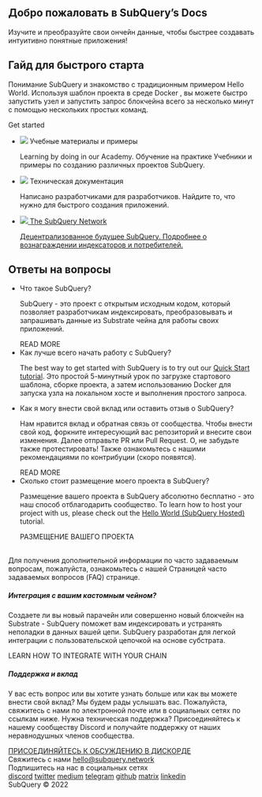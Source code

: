 <link rel="stylesheet" href="/assets/style/welcome.css" as="style" />
<div class="top2Sections">
  <section class="welcomeWords">
    <div class="main">
      <div>
        <h2 class="welcomeTitle">Добро пожаловать в SubQuery’s <span>Docs</span></h2>
        <p>Изучите и преобразуйте свои ончейн данные, чтобы быстрее создавать интуитивно понятные приложения!</p>
      </div>
    </div>
  </section>
  <section class="startSection main">
    <div>
      <h2 class="title">Гайд для быстрого старта</h2>
      <p>Понимание SubQuery и знакомство с традиционным примером Hello World. Используя шаблон проекта в среде Docker , вы можете быстро запустить узел и запустить запрос блокчейна всего за несколько минут с помощью нескольких простых команд.
      </p>
      <span class="button">
        <router-link :to="{path: '/quickstart/quickstart.html'}">
          <span>Get started</span>
        </router-link>
      </span>
    </div>
  </section>
</div>
<div class="main">
  <div>
    <ul class="list">
      <li>
        <router-link :to="{path: '/academy/tutorials_examples/introduction.html'}">
          <div>
            <img src="/assets/img/tutorialsIcon.svg" />
            <span>Учебные материалы и примеры</span>
            <p>Learning by doing in our Academy. Обучение на практике Учебники и примеры по созданию различных проектов SubQuery.</p>
          </div>
        </router-link>
      </li>
      <li>
        <router-link :to="{path: '/create/introduction.html'}">
          <div>
            <img src="/assets/img/docsIcon.svg" />
            <span>Техническая документация</span>
            <p>Написано разработчиками для разработчиков. Найдите то, что нужно для быстрого создания приложений.</p>
          </div>
        </router-link>
      </li>
      <li>
        <a href="https://static.subquery.network/whitepaper.pdf" target="_blank">
          <div>
            <img src="/assets/img/networkIcon.svg" />
            <span>The SubQuery Network</span>
            <p>Децентрализованное будущее SubQuery. Подробнее о вознаграждении индексаторов и потребителей.</p>
          </div>
        </a>
      </li>
    </ul>
  </div>
</div>
<section class="faqSection main">
  <div>
    <h2 class="title">Ответы на вопросы</h2>
    <ul class="faqList">
      <li>
        <div class="title">Что такое SubQuery?</div>
        <div class="content">
          <p>SubQuery - это проект с открытым исходным кодом, который позволяет разработчикам индексировать, преобразовывать и запрашивать данные из Substrate чейна для работы своих приложений.</p>
          <span class="more">
            <router-link :to="{path: '/faqs/faqs.html#what-is-subquery'}">READ MORE</router-link>
          </span>
        </div>
      </li>
      <li>
        <div class="title">Как лучше всего начать работу с SubQuery?</div>
        <div class="content">
          <p>The best way to get started with SubQuery is to try out our <a href="/quickstart/quickstart.html">Quick Start tutorial</a>. Это простой 5-минутный урок по загрузке стартового шаблона, сборке проекта, а затем использованию Docker для запуска узла на локальном хосте и выполнения простого запроса. </p>
        </div>
      </li>
      <li>
        <div class="title">Как я могу внести свой вклад или оставить отзыв о SubQuery?</div>
        <div class="content">
          <p>Нам нравится вклад и обратная связь от сообщества. Чтобы внести свой код, форкните интересующий вас репозиторий и внесите свои изменения. Далее отправьте PR или Pull Request. О, не забудьте также протестировать! Также ознакомьтесь с нашими рекомендациями по контрибуции (скоро появятся). </p>
          <span class="more">
            <router-link :to="{path: '/faqs/faqs.html#what-is-the-best-way-to-get-started-with-subquery'}">READ MORE</router-link>
          </span>
        </div>
      </li>
      <li>
        <div class="title">Сколько стоит размещение моего проекта в SubQuery?</div>
        <div class="content">
          <p>Размещение вашего проекта в SubQuery абсолютно бесплатно - это наш способ отблагодарить сообщество. To learn how to host your project with us, please check out the <a href="/quickstart/quickstart.html">Hello World (SubQuery Hosted)</a> tutorial.</p>
          <span class="more">
            <router-link :to="{path: '/run_publish/publish.html'}"> РАЗМЕЩЕНИЕ ВАШЕГО ПРОЕКТА</router-link>
          </span>
        </div>
      </li>
    </ul><br>
    Для получения дополнительной информации по часто задаваемым вопросам, пожалуйста, ознакомьтесь с нашей <router-link :to="{path: '/faqs/faqs.html'}">Страницей часто задаваемых вопросов (FAQ)</router-link> странице.    
  </div>
</section>
<section class="main">
  <div>
    <div class="lastIntroduce lastIntroduce_1">
        <h5>Интеграция с вашим кастомным чейном?</h5>
        <p>Создаете ли вы новый парачейн или совершенно новый блокчейн на Substrate - SubQuery поможет вам индексировать и устранять неполадки в данных вашей цепи. SubQuery разработан для легкой интеграции с пользовательской цепочкой на основе субстрата.</p>
        <span class="more">
          <router-link :to="{path: '/create/mapping.html#custom-substrate-chains'}">LEARN HOW TO INTEGRATE WITH YOUR CHAIN</router-link>
        </span>
    </div>
    <div class="lastIntroduce lastIntroduce_2">
        <h5>Поддержка и вклад</h5>
        <p>У вас есть вопрос или вы хотите узнать больше или как вы можете внести свой вклад? Мы будем рады услышать вас. Пожалуйста, свяжитесь с нами по электронной почте или в социальных сетях по ссылкам ниже. Нужна техническая поддержка? Присоединяйтесь к нашему сообществу Discord и получайте поддержку от наших неравнодушных членов сообщества. </p>
        <a class="more" target="_blank" href="https://discord.com/invite/subquery">ПРИСОЕДИНЯЙТЕСЬ К ОБСУЖДЕНИЮ В ДИСКОРДЕ</a>
    </div>
    </div>
</section>
<section class="main connectSection">
  <div class="email">
    <span>Свяжитесь с нами</span>
    <a href="mailto:hello@subquery.network">hello@subquery.network</a>
  </div>
  <div>
    <div>Подпишитесь на нас в социальных сетях</div>
    <div class="connectWay">
      <a href="https://discord.com/invite/78zg8aBSMG" target="_blank" class="connectDiscord">discord</a>
      <a href="https://twitter.com/subquerynetwork" target="_blank" class="connectTwitter">twitter</a>
      <a href="https://medium.com/@subquery" target="_blank" class="connectMedium">medium</a>
      <a href="https://t.me/subquerynetwork" target="_blank" class="connectTelegram">telegram</a>
      <a href="https://github.com/OnFinality-io/subql" target="_blank" class="connectGithub">github</a>
      <a href="https://matrix.to/#/#subquery:matrix.org" target="_blank" class="connectMatrix">matrix</a>
      <a href="https://www.linkedin.com/company/subquery" target="_blank" class="connectLinkedin">linkedin</a>
    </div>
  </div>
</section>
</div> </div>
<div class="footer">
  <div class="main"><div>SubQuery © 2022</div></div>
</div>
<script charset="utf-8" src="/assets/js/welcome.js"></script>

